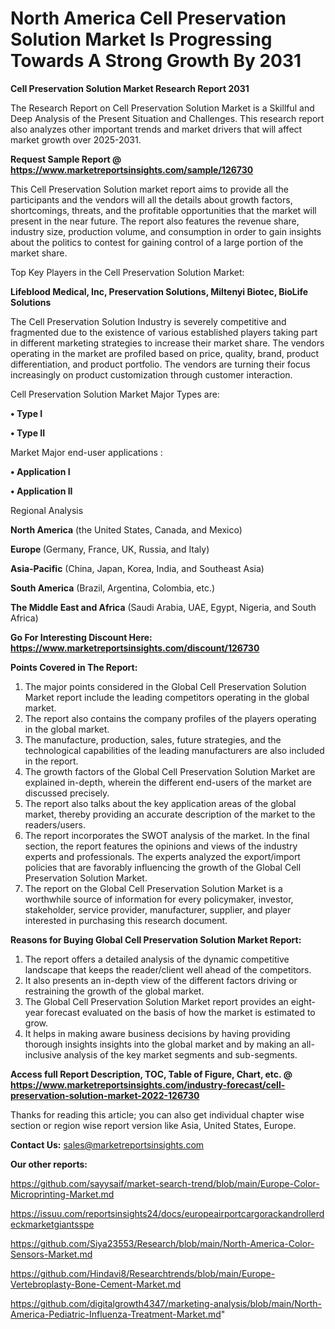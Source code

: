 # North America Cell Preservation Solution Market Is Progressing Towards A Strong Growth By 2031

<strong>Cell Preservation Solution Market Research Report 2031</strong>

The Research Report on Cell Preservation Solution Market is a Skillful and Deep Analysis of the Present Situation and Challenges. This research report also analyzes other important trends and market drivers that will affect market growth over 2025-2031.

<strong>Request Sample Report @ <a href=https://www.marketreportsinsights.com/sample/126730>https://www.marketreportsinsights.com/sample/126730</a></strong>

This Cell Preservation Solution market report aims to provide all the participants and the vendors will all the details about growth factors, shortcomings, threats, and the profitable opportunities that the market will present in the near future. The report also features the revenue share, industry size, production volume, and consumption in order to gain insights about the politics to contest for gaining control of a large portion of the market share.

Top Key Players in the Cell Preservation Solution Market:

<strong>Lifeblood Medical, Inc, Preservation Solutions, Miltenyi Biotec, BioLife Solutions</strong>

The Cell Preservation Solution Industry is severely competitive and fragmented due to the existence of various established players taking part in different marketing strategies to increase their market share. The vendors operating in the market are profiled based on price, quality, brand, product differentiation, and product portfolio. The vendors are turning their focus increasingly on product customization through customer interaction.

Cell Preservation Solution Market Major Types are:

<strong>• Type I

• Type II</strong>

Market Major end-user applications :

<strong>• Application I

• Application II</strong>

Regional Analysis

</u><strong><b>North America</b></strong> (the United States, Canada, and Mexico)

<strong><b>Europe </b></strong>(Germany, France, UK, Russia, and Italy)

<strong><b>Asia-Pacific</b></strong> (China, Japan, Korea, India, and Southeast Asia)

<strong><b>South America</b></strong> (Brazil, Argentina, Colombia, etc.)

<strong><b>The Middle East and Africa</b></strong> (Saudi Arabia, UAE, Egypt, Nigeria, and South Africa)

<strong>Go For Interesting Discount Here: <a href=https://www.marketreportsinsights.com/discount/126730>https://www.marketreportsinsights.com/discount/126730</a></strong>

<strong>Points Covered in The Report:</strong>
<ol>
  <li>The major points considered in the Global Cell Preservation Solution Market report include the leading competitors operating in the global market.</li>
  <li>The report also contains the company profiles of the players operating in the global market.</li>
  <li>The manufacture, production, sales, future strategies, and the technological capabilities of the leading manufacturers are also included in the report.</li>
  <li>The growth factors of the Global Cell Preservation Solution Market are explained in-depth, wherein the different end-users of the market are discussed precisely.</li>
  <li>The report also talks about the key application areas of the global market, thereby providing an accurate description of the market to the readers/users.</li>
  <li>The report incorporates the SWOT analysis of the market. In the final section, the report features the opinions and views of the industry experts and professionals. The experts analyzed the export/import policies that are favorably influencing the growth of the Global Cell Preservation Solution Market.</li>
  <li>The report on the Global Cell Preservation Solution Market is a worthwhile source of information for every policymaker, investor, stakeholder, service provider, manufacturer, supplier, and player interested in purchasing this research document.</li>
</ol>
<strong>Reasons for Buying Global Cell Preservation Solution Market Report:</strong>

<ol>
  <li>The report offers a detailed analysis of the dynamic competitive landscape that keeps the reader/client well ahead of the competitors.</li>
  <li>It also presents an in-depth view of the different factors driving or restraining the growth of the global market.</li>
  <li>The Global Cell Preservation Solution Market report provides an eight-year forecast evaluated on the basis of how the market is estimated to grow.</li>
  <li>It helps in making aware business decisions by having providing thorough insights insights into the global market and by making an all-inclusive analysis of the key market segments and sub-segments.</li>
</ol>
<strong>Access full Report Description, TOC, Table of Figure, Chart, etc. @ <a href=https://www.marketreportsinsights.com/industry-forecast/cell-preservation-solution-market-2022-126730>https://www.marketreportsinsights.com/industry-forecast/cell-preservation-solution-market-2022-126730</a></strong>


Thanks for reading this article; you can also get individual chapter wise section or region wise report version like Asia, United States, Europe.

<strong>Contact Us:</strong>
sales@marketreportsinsights.com

<strong>Our other reports:</strong>

<a href=https://github.com/sayysaif/market-search-trend/blob/main/Europe-Color-Microprinting-Market.md>https://github.com/sayysaif/market-search-trend/blob/main/Europe-Color-Microprinting-Market.md</a>

<a href=https://issuu.com/reportsinsights24/docs/europeairportcargorackandrollerdeckmarketgiantsspe>https://issuu.com/reportsinsights24/docs/europeairportcargorackandrollerdeckmarketgiantsspe</a>

<a href=https://github.com/Siya23553/Research/blob/main/North-America-Color-Sensors-Market.md>https://github.com/Siya23553/Research/blob/main/North-America-Color-Sensors-Market.md</a>

<a href=https://github.com/Hindavi8/Researchtrends/blob/main/Europe-Vertebroplasty-Bone-Cement-Market.md>https://github.com/Hindavi8/Researchtrends/blob/main/Europe-Vertebroplasty-Bone-Cement-Market.md</a>

<a href=https://github.com/digitalgrowth4347/marketing-analysis/blob/main/North-America-Pediatric-Influenza-Treatment-Market.md>https://github.com/digitalgrowth4347/marketing-analysis/blob/main/North-America-Pediatric-Influenza-Treatment-Market.md</a>"
